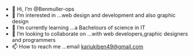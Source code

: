 - 👋 Hi, I’m @Benmuller-ops
- 👀 I’m interested in ...web design and development  and also graphic design 
- 🌱 I’m currently learning ...a Bachelours of science in IT
- 💞️ I’m looking to collaborate on ...with web developers,graphic designers and programmers
- 📫 How to reach me ...email kariukiben49@gmail.com

<!---
Benmuller-ops/Benmuller-ops is a ✨ special ✨ repository because its `README.md` (this file) appears on your GitHub profile.
You can click the Preview link to take a look at your changes.
--->
